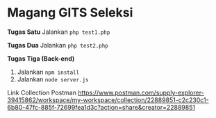 ﻿# Magang GITS Seleksi
 
 **Tugas Satu**
Jalankan `php test1.php`

**Tugas Dua**
Jalankan `php test2.php`

**Tugas Tiga (Back-end)**

 1. Jalankan `npm install` 
 2. Jalankan `node server.js`

Link Collection Postman
https://www.postman.com/supply-explorer-39415862/workspace/my-workspace/collection/22889851-c2c230c1-6b80-47fc-885f-72699fea1d3c?action=share&creator=22889851
